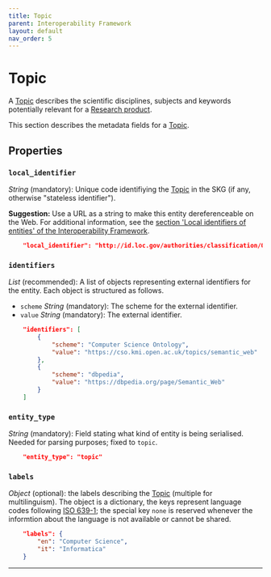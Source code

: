 ```yaml
---
title: Topic
parent: Interoperability Framework
layout: default
nav_order: 5
---
```


# Topic

A [Topic] describes the scientific disciplines, subjects and keywords potentially relevant for a [Research product].


This section describes the metadata fields for a [Topic].


## Properties

### `local_identifier`		
*String* (mandatory): Unique code identifiying the [Topic] in the SKG (if any, otherwise "stateless identifier").

**Suggestion:** Use a URL as a string to make this entity dereferenceable on the Web. For additional information, see the [section 'Local identifiers of entities' of the Interoperability Framework](https://skg-if.github.io/interoperability-framework/#local-identifiers-of-entities).

```json
    "local_identifier": "http://id.loc.gov/authorities/classification/Q"
```

### `identifiers`
*List* (recommended):  A list of objects representing external identifiers for the entity. Each object is structured as follows.
- `scheme` *String* (mandatory): The scheme for the external identifier.
- `value` *String* (mandatory): The external identifier.
 
```json
    "identifiers": [
        {
            "scheme": "Computer Science Ontology",
            "value": "https://cso.kmi.open.ac.uk/topics/semantic_web"
        },
        {
            "scheme": "dbpedia",
            "value": "https://dbpedia.org/page/Semantic_Web"
        }
    ]
```

### `entity_type`
*String* (mandatory): Field stating what kind of entity is being serialised. Needed for parsing purposes; fixed to `topic`.

```json
    "entity_type": "topic"
```

### `labels`
*Object* (optional): the labels describing the [Topic] (multiple for multilinguism). The object is a dictionary, the keys represent language codes following [ISO 639-1]; the special key `none` is reserved whenever the informtion about the language is not available or cannot be shared.

```json
    "labels": {
        "en": "Computer Science",
        "it": "Informatica"
    }

```

----
[Topic]: https://skg-if.github.io/interoperability-framework/docs/topic.html
[Research product]: https://skg-if.github.io/interoperability-framework/docs/research-product.html
[ISO 639-1]: https://en.wikipedia.org/wiki/List_of_ISO_639-1_codes